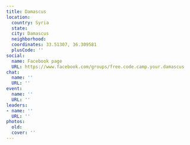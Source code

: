 ```yaml
---
title: Damascus
location:
  country: Syria
  state: 
  city: Damascus
  neighborhood: 
  coordinates: 33.51307, 36.309581
  plusCode: ''
social:
  name: Facebook page
  URL: https://www.facebook.com/groups/free.code.camp.your.damascus
chat:
  name: ''
  URL: ''
event:
  name: ''
  URL: ''
leaders:
- name: ''
  URL: ''
photos:
  old: 
  cover: ''
---
```

